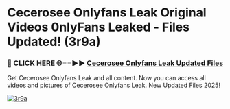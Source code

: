 # Cecerosee Onlyfans Leak Original Videos 0nlyFans Leaked - Files Updated! (3r9a)

<h3>🔴 CLICK HERE 🌐==►► <a href="https://tinyurl.com/2wckxsce" rel="nofollow">Cecerosee Onlyfans Leak Updated Files</a></h3>

Get Cecerosee Onlyfans Leak and all content. Now you can access all videos and pictures of Cecerosee Onlyfans Leak. New Updated Files 2025!

[![3r9a](https://i.imgur.com/AFduVYN.gif)](https://tinyurl.com/2wckxsce)
